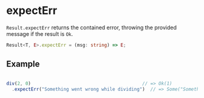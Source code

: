 # expectErr

`Result.expectErr` returns the contained error, throwing the provided message if the result is `Ok`.

```typescript
Result<T, E>.expectErr = (msg: string) => E;
```

## Example

```typescript

div(2, 0)                                         // => Ok(1)
  .expectErr("Something went wrong while dividing")  // => Some("Somethign went wrong while dividing")

```
